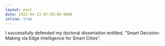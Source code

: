 ```yaml
---
layout: post
date: 2022-04-13 07:59:00-0400
inline: true
---
```


I successfully defended my doctoral dissertation entitled, "Smart Decision-Making via Edge Intelligence for Smart Cities".
